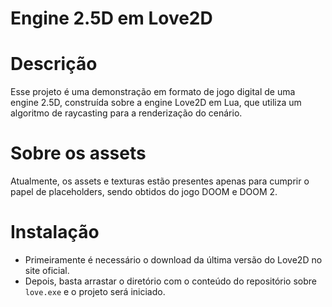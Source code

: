# Engine 2.5D em Love2D

# Descrição

Esse projeto é uma demonstração em formato de jogo digital de uma engine 2.5D, construída sobre a engine Love2D em Lua, que utiliza um algoritmo de raycasting para a renderização do cenário.

# Sobre os assets

Atualmente, os assets e texturas estão presentes apenas para cumprir o papel de placeholders, sendo obtidos do jogo DOOM e DOOM 2.

# Instalação

- Primeiramente é necessário o download da última versão do Love2D no site oficial.
- Depois, basta arrastar o diretório com o conteúdo do repositório sobre `love.exe` e o projeto será iniciado. 
